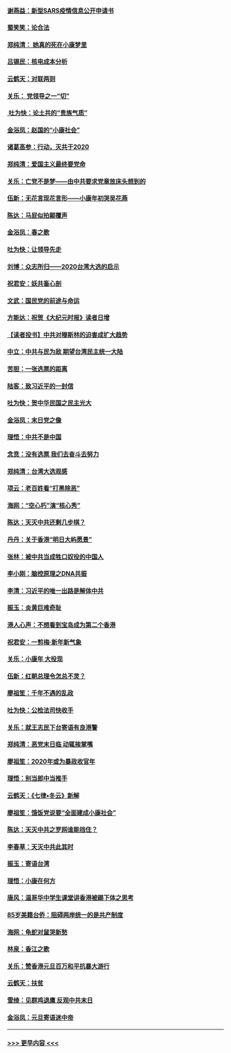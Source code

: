 #### [谢燕益：新型SARS疫情信息公开申请书](../pages/nsc993/n11808840.md?t=01212333) 
#### [蜀笑笑：论合法](../pages/nsc993/n11808064.md?t=01212333) 
#### [郑纯清： 她真的死在小康梦里](../pages/nsc993/n11806623.md?t=01212333) 
#### [吕锡民：核电成本分析](../pages/nsc993/n11806284.md?t=01212333) 
#### [云鹤天：对联两则](../pages/nsc993/n11805957.md?t=01212333) 
#### [关乐： 党领导之一“切”](../pages/nsc993/n11804505.md?t=01212333) 
#### [ 吐为快：论土共的“贵族气质”](../pages/nsc993/n11804490.md?t=01212333) 
#### [金浴凤：赵国的“小康社会”](../pages/nsc993/n11804452.md?t=01212333) 
#### [诸葛高参：行动，灭共于2020](../pages/nsc993/n11804120.md?t=01212333) 
#### [郑纯清：爱国主义最终要党命](../pages/nsc993/n11802197.md?t=01212333) 
#### [关乐：亡党不是梦——由中共要求党章放床头想到的](../pages/nsc993/n11802156.md?t=01212333) 
#### [伍新：无花言现花言形——小康年初哭吴花燕](../pages/nsc993/n11800044.md?t=01212333) 
#### [陈达：马屁似拍颠覆声](../pages/nsc993/n11800010.md?t=01212333) 
#### [金浴凤：春之歌](../pages/nsc993/n11797687.md?t=01212333) 
#### [吐为快：让领导先走](../pages/nsc993/n11797512.md?t=01212333) 
#### [刘博：众志所归——2020台湾大选的启示](../pages/nsc993/n11796878.md?t=01212333) 
#### [祝君安：妖共畜心剖](../pages/nsc993/n11794273.md?t=01212333) 
#### [文武：国民党的前途与命运](../pages/nsc993/n11794198.md?t=01212333) 
#### [方能达：祝贺《大纪元时报》读者日增](../pages/nsc993/n11793807.md?t=01212333) 
#### [【读者投书】中共对穆斯林的迫害成扩大趋势](../pages/nsc993/n11791371.md?t=01212333) 
#### [中立：中共与民为敌 期望台湾民主统一大陆](../pages/nsc993/n11790392.md?t=01212333) 
#### [苦胆：一张选票的距离](../pages/nsc993/n11788914.md?t=01212333) 
#### [陆客：致习近平的一封信](../pages/nsc993/n11788867.md?t=01212333) 
#### [吐为快：贺中华民国之民主光大](../pages/nsc993/n11788618.md?t=01212333) 
#### [金浴凤：末日党之像](../pages/nsc993/n11787475.md?t=01212333) 
#### [理悟：中共不是中国](../pages/nsc993/n11787463.md?t=01212333) 
#### [念贲：没有选票  我们去奋斗去努力](../pages/nsc993/n11787398.md?t=01212333) 
#### [郑纯清：台湾大选观感](../pages/nsc993/n11786210.md?t=01212333) 
#### [项云：老百姓看“打黑除恶”](../pages/nsc993/n11785398.md?t=01212333) 
#### [海网：“空心朽”演“核心秀”](../pages/nsc993/n11783874.md?t=01212333) 
#### [陈达：天灭中共还剩几步棋？](../pages/nsc993/n11783719.md?t=01212333) 
#### [丹丹：关于香港“明日大屿愿景”](../pages/nsc993/n11783273.md?t=01212333) 
#### [张林：被中共当成牲口奴役的中国人](../pages/nsc993/n11782397.md?t=01212333) 
#### [李小刚：脑控原理之DNA共振](../pages/nsc993/n11780962.md?t=01212333) 
#### [李清：习近平的唯一出路是解体中共](../pages/nsc993/n11780866.md?t=01212333) 
#### [振玉：炎黄巨难奇耻](../pages/nsc993/n11779632.md?t=01212333) 
#### [港人心声：不想看到宝岛成为第二个香港](../pages/nsc993/n11778817.md?t=01212333) 
#### [祝君安：一剪梅‧新年新气象](../pages/nsc993/n11776340.md?t=01212333) 
#### [关乐：小康年 大役现](../pages/nsc993/n11774213.md?t=01212333) 
#### [伍新：红朝总理令怎总不灵？](../pages/nsc993/n11770813.md?t=01212333) 
#### [廖祖笙：千年不遇的乱政](../pages/nsc993/n11770373.md?t=01212333) 
#### [吐为快：公检法司快收手](../pages/nsc993/n11770359.md?t=01212333) 
#### [关乐：就王志民下台寄语有良港警](../pages/nsc993/n11769903.md?t=01212333) 
#### [郑纯清：恶党末日临 动辄挨掌嘴](../pages/nsc993/n11769356.md?t=01212333) 
#### [廖祖笙：2020年或为暴政收官年](../pages/nsc993/n11768216.md?t=01212333) 
#### [理悟：别当郎中当推手](../pages/nsc993/n11768243.md?t=01212333) 
#### [云鹤天：《七律▪冬云》新解](../pages/nsc993/n11768204.md?t=01212333) 
#### [廖祖笙：饿饭党说要“全面建成小康社会”](../pages/nsc993/n11767482.md?t=01212333) 
#### [陈达：天灭中共之罗网谁能挡住？](../pages/nsc993/n11767465.md?t=01212333) 
#### [李春草：天灭中共此其时](../pages/nsc993/n11767452.md?t=01212333) 
#### [振玉：寄语台湾](../pages/nsc993/n11767432.md?t=01212333) 
#### [理悟：小康在何方](../pages/nsc993/n11767394.md?t=01212333) 
#### [唐风：温哥华中学生课堂讲香港被踢下体之思考](../pages/nsc993/n11766848.md?t=01212333) 
#### [85岁美籍台侨：阻碍两岸统一的是共产制度](../pages/nsc993/n11765043.md?t=01212333) 
#### [海网：龟蛇对鼠哭新愁](../pages/nsc993/n11764895.md?t=01212333) 
#### [林泉：香江之歌](../pages/nsc993/n11764415.md?t=01212333) 
#### [关乐：赞香港元旦百万和平抗暴大游行](../pages/nsc993/n11764382.md?t=01212333) 
#### [云鹤天：扶贫](../pages/nsc993/n11764245.md?t=01212333) 
#### [雪绮：见群鸡退鹰  反观中共末日](../pages/nsc993/n11762112.md?t=01212333) 
#### [金浴凤：元旦寄语迷中帝](../pages/nsc993/n11761788.md?t=01212333) 

----
#### [ >>> 更早内容 <<< ](../indexes/nsc993-earlier.md)

